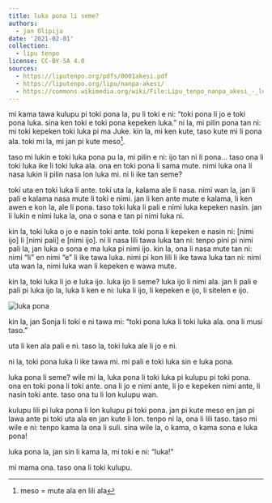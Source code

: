 ```yaml
---
title: luka pona li seme?
authors:
  - jan Olipija
date: '2021-02-01'
collection:
  - lipu tenpo
license: CC-BY-SA 4.0
sources:
  - https://liputenpo.org/pdfs/0001akesi.pdf
  - https://liputenpo.org/lipu/nanpa-akesi/
  - https://commons.wikimedia.org/wiki/File:Lipu_tenpo_nanpa_akesi_-_luka_pona.png
---
```


mi kama tawa kulupu pi toki pona la, pu li toki e ni: “toki pona li jo e toki pona luka. sina ken toki e toki pona kepeken luka.” ni la, mi pilin pona tan ni: mi toki kepeken toki luka pi ma Juke. kin la, mi ken kute, taso kute mi li pona ala. toki mi la, mi jan pi kute meso[^1].

taso mi lukin e toki luka pona pu la, mi pilin e ni: ijo tan ni li pona… taso ona li toki luka ike li toki luka ala. ona en toki pona li sama mute. nimi luka ona li nasa lukin li pilin nasa lon luka mi. ni li ike tan seme?

toki uta en toki luka li ante. toki uta la, kalama ale li nasa. nimi wan la, jan li pali e kalama nasa mute li toki e nimi. jan li ken ante mute e kalama, li ken awen e kon la, ale li pona. taso toki luka li pali e nimi luka kepeken nasin. jan li lukin e nimi luka la, ona o sona e tan pi nimi luka ni.

kin la, toki luka o jo e nasin toki ante. toki pona li kepeken e nasin ni: [nimi ijo] li [nimi pali] e [nimi ijo]. ni li nasa lili tawa luka tan ni: tenpo pini pi nimi pali la, jan luka o sona e ma luka pi nimi ijo. kin la, ona li nasa mute tan ni: nimi “li” en nimi “e” li ike tawa luka. nimi pi kon lili li ike tawa luka tan ni: nimi uta wan la, nimi luka wan li kepeken e wawa mute.

kin la, toki luka li jo e luka ijo. luka ijo li seme? luka ijo li nimi ala. jan li pali e pali pi luka ijo la, luka li ken e ni: luka li ijo, li kepeken e ijo, li sitelen e ijo.

![luka pona](https://upload.wikimedia.org/wikipedia/commons/9/9a/Lipu_tenpo_nanpa_akesi_-_luka_pona.png)

kin la, jan Sonja li toki e ni tawa mi: “toki pona luka li toki luka ala. ona li musi taso.”

uta li ken ala pali e ni. taso la, toki luka ale li jo e ni.

ni la, toki pona luka li ike tawa mi. mi pali e toki luka sin e luka pona.

luka pona li seme? wile mi la, luka pona li toki luka pi kulupu pi toki pona. ona en toki pona li toki ante. ona li jo e nimi ante, li jo e kepeken nimi ante, li nasin toki ante. taso ona tu li lon kulupu wan.

kulupu lili pi luka pona li lon kulupu pi toki pona. jan pi kute meso en jan pi lawa ante pi toki uta ala en jan kute li lon. tenpo ni la, ona li lili taso. taso mi wile e ni: tenpo kama la ona li suli. sina wile la, o kama, o kama sona e luka pona!

luka pona la, jan sin li kama la, mi toki e ni: “luka!”

mi mama ona. taso ona li toki kulupu.

[^1]: meso = mute ala en lili ala